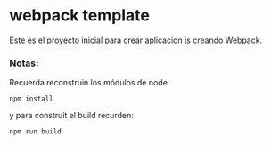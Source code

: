 # webpack template

Este es el proyecto inicial para crear aplicacion js creando Webpack.

### Notas:
Recuerda reconstruin los módulos de node
```
npm install
```

y para construit el build recurden:
```
npm run build
```
